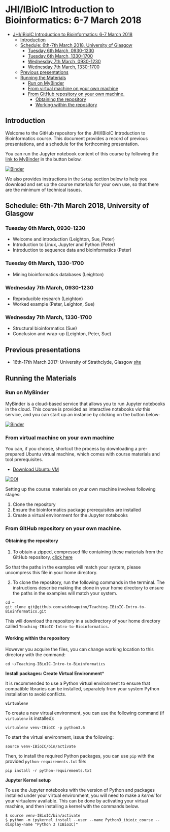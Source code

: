 # JHI/IBioIC Introduction to Bioinformatics: 6-7 March 2018

<!-- TOC -->

- [JHI/IBioIC Introduction to Bioinformatics: 6-7 March 2018](#jhiibioic-introduction-to-bioinformatics-6-7-march-2018)
    - [Introduction](#introduction)
    - [Schedule: 6th-7th March 2018, University of Glasgow](#schedule-6th-7th-march-2018-university-of-glasgow)
        - [Tuesday 6th March, 0930-1230](#tuesday-6th-march-0930-1230)
        - [Tuesday 6th March, 1330-1700](#tuesday-6th-march-1330-1700)
        - [Wednesday 7th March, 0930-1230](#wednesday-7th-march-0930-1230)
        - [Wednesday 7th March, 1330-1700](#wednesday-7th-march-1330-1700)
    - [Previous presentations](#previous-presentations)
    - [Running the Materials](#running-the-materials)
        - [Run on MyBinder](#run-on-mybinder)
        - [From virtual machine on your own machine](#from-virtual-machine-on-your-own-machine)
        - [From GitHub repository on your own machine.](#from-github-repository-on-your-own-machine)
            - [Obtaining the repository](#obtaining-the-repository)
            - [Working within the repository](#working-within-the-repository)

<!-- /TOC -->

<a id="intro"></a>
## Introduction

Welcome to the GitHub repository for the JHI/IBioIC Introduction to Bioinformatics course. This document provides a record of previous presentations, and a schedule for the forthcoming presentation.

You can run the Jupyter notebook content of this course by following the [link to MyBinder](http://mybinder.org/repo/widdowquinn/teaching-ibioic-intro-to-bioinformatics) in the button below.

[![Binder](http://mybinder.org/badge.svg)](http://mybinder.org:/repo/widdowquinn/teaching-ibioic-intro-to-bioinformatics)

We also provides instructions in the `Setup` section below to help you download and set up the course materials for your own use, so that there are the minimum of technical issues.

<a id="schedule"></a>
## Schedule: 6th-7th March 2018, University of Glasgow

### Tuesday 6th March, 0930-1230

* Welcome and introduction (Leighton, Sue, Peter)
* Introduction to Linux, Jupyter and Python (Peter)
* Introduction to sequence data and bioinformatics (Peter)

### Tuesday 6th March, 1330-1700

* Mining bioinformatics databases (Leighton)

### Wednesday 7th March, 0930-1230

* Reproducible research (Leighton)
* Worked example (Peter, Leighton, Sue)

### Wednesday 7th March, 1330-1700

* Structural bioinformatics (Sue)
* Conclusion and wrap-up (Leighton, Peter, Sue)


<a id="previous"></a>
## Previous presentations

* 16th-17th March 2017: University of Strathclyde, Glasgow [site](https://widdowquinn.github.io/Teaching-IBioIC-Intro-to-Bioinformatics/)


<a id="running"></a>
## Running the Materials

<a id="mybinder"></a>
### Run on MyBinder

MyBinder is a cloud-based service that allows you to run Jupyter notebooks in the cloud. This course is provided as interactive notebooks *via* this service, and you can start up an instance by clicking on the button below:

[![Binder](http://mybinder.org/badge.svg)](https://mybinder.org/v2/gh/widdowquinn/2018-03-06-ibioic/master?filepath=index.ipynb)

<a id="vm"></a>
### From virtual machine on your own machine

You can, if you choose, shortcut the process by downloading a pre-prepared Ubuntu virtual machine, which comes with course materials and tool prerequisites.

* [Download Ubuntu VM](https://doi.org/10.5281/zenodo.400943)

[![DOI](https://zenodo.org/badge/DOI/10.5281/zenodo.400943.svg)](https://doi.org/10.5281/zenodo.400943)

Setting up the course materials on your own machine involves following stages:

1. Clone the repository
2. Ensure the bioinformatics package prerequisites are installed
3. Create a virtual environment for the Jupyter notebooks

<a id="github"></a>
### From GitHub repository on your own machine.

#### Obtaining the repository

1. To obtain a zipped, compressed file containing these materials from the GitHub repository, [click here](https://github.com/widdowquinn/2018-03-06-ibioic/archive/v1.0.zip)

So that the paths in the examples will match your system, please uncompress this file in your home directory.

2. To clone the repository, run the following commands in the terminal. The instructions describe making the clone in your home directory to ensure the paths in the examples will match your system.

```
cd ~
git clone git@github.com:widdowquinn/Teaching-IBioIC-Intro-to-Bioinformatics.git
```

This will download the repository in a subdirectory of your home directory called `Teaching-IBioIC-Intro-to-Bioinformatics`. 

#### Working within the repository

However you acquire the files, you can change working location to this directory with the command:

`cd ~/Teaching-IBioIC-Intro-to-Bioinformatics`

**Install packages: Create Virtual Environment***

It is recommended to use a Python virtual environment to ensure that compatible libraries can be installed, separately from your system Python installation to avoid conflicts.

**`virtualenv`**

To create a new virtual environment, you can use the following command (if `virtualenv` is installed):

```
virtualenv venv-IBioIC -p python3.6
```

To start the virtual environment, issue the following:

```
source venv-IBioIC/bin/activate
```

Then, to install the required Python packages, you can use `pip` with the provided `python-requirements.txt` file:

```
pip install -r python-requirements.txt
```


**Jupyter Kernel setup**

To use the Jupyter notebooks with the version of Python and packages installed under your virtual environment, you will need to make a *kernel* for your virtualenv available. This can be done by activating your virtual machine, and then installing a kernel with the commands below.

```
$ source venv-IBioIC/bin/activate
$ python -m ipykernel install --user --name Python3_ibioic_course --display-name "Python 3 (IBioIC)"
```
